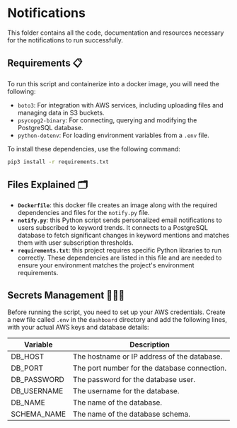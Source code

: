 # Notifications

This folder contains all the code, documentation and resources necessary for the notifications to run successfully.

## Requirements 📋

To run this script and containerize into a docker image, you will need the following:
- `boto3`: For integration with AWS services, including uploading files and managing data in S3 buckets.
- `psycopg2-binary`: For connecting, querying and modifying the PostgreSQL database.
- `python-dotenv`: For loading environment variables from a `.env` file.

To install these dependencies, use the following command:

```zsh
pip3 install -r requirements.txt
```

## Files Explained 🗂️
- **`Dockerfile`**: this docker file creates an image along with the required dependencies and files for the `notify.py` file.
- **`notify.py`**: this Python script sends personalized email notifications to users subscribed to keyword trends. It connects to a PostgreSQL database to fetch significant changes in keyword mentions and matches them with user subscription thresholds. 
- **`requirements.txt`**: this project requires specific Python libraries to run correctly. These dependencies are listed in this file and are needed to ensure your environment matches the project's environment requirements.

## Secrets Management 🕵🏽‍♂️

Before running the script, you need to set up your AWS credentials. Create a new file called `.env` in the `dashboard` directory and add the following lines, with your actual AWS keys and database details:

| Variable         | Description                                      |
|------------------|--------------------------------------------------|
| DB_HOST          | The hostname or IP address of the database.      |
| DB_PORT          | The port number for the database connection.     |
| DB_PASSWORD      | The password for the database user.              |
| DB_USERNAME      | The username for the database.                   |
| DB_NAME          | The name of the database.                        |
| SCHEMA_NAME      | The name of the database schema.                 |






